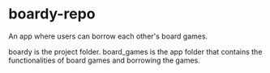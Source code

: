 # boardy-repo
An app where users can borrow each other's board games.

boardy is the project folder.
board_games is the app folder that contains the functionalities of board games and borrowing the games.
